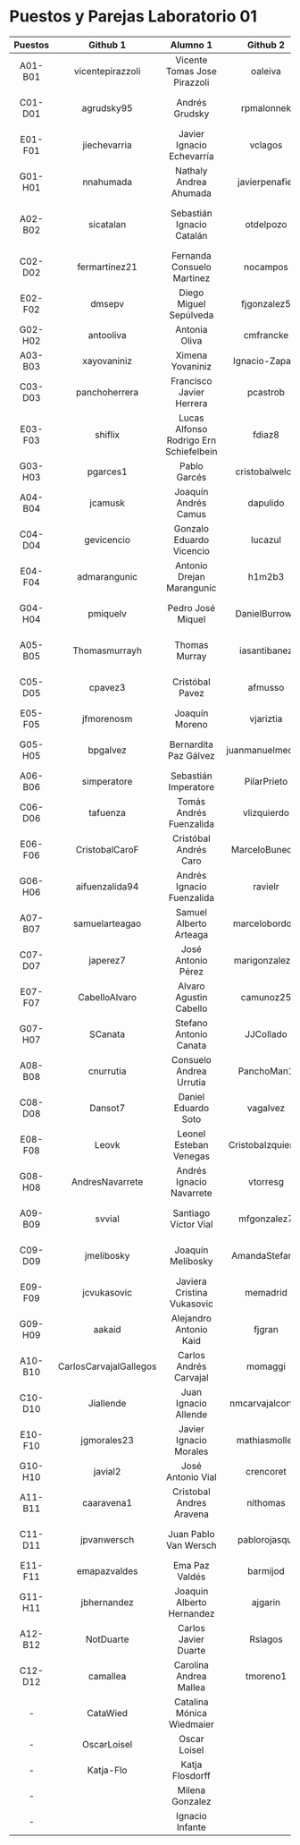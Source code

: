 # Puestos y Parejas Laboratorio 01
| Puestos | Github 1 | Alumno 1 | Github 2 | Alumno 2 |
|:-------:|:--------------:|:---------------:|:---------------:|:---------------:|
| A01-B01 | vicentepirazzoli | Vicente Tomas Jose Pirazzoli | oaleiva | Omar Andre Leiva |
| C01-D01 | agrudsky95 | Andrés Grudsky | rpmalonnek | Rommy Pauline Malonnek |
| E01-F01 | jiechevarria | Javier Ignacio Echevarría | vclagos | Valentina Clio Lagos |
| G01-H01 | nnahumada | Nathaly Andrea Ahumada | javierpenafiel | Javier Ignacio Peñafiel |
| A02-B02 | sicatalan | Sebastián Ignacio Catalán | otdelpozo | Oscar Tomás Alberto Del Pozo |
| C02-D02 | fermartinez21 | Fernanda Consuelo Martinez | nocampos | Nicolás Orlando Campos |
| E02-F02 | dmsepv | Diego Miguel Sepúlveda | fjgonzalez5 | Felipe José González |
| G02-H02 | antooliva | Antonia Oliva | cmfrancke | Cristobal Francke |
| A03-B03 | xayovaniniz | Ximena Yovaniniz | Ignacio-Zapata | Ignacio Zapata |
| C03-D03 | panchoherrera | Francisco Javier Herrera | pcastrob | Pablo Ignacio Castro |
| E03-F03 | shiflix | Lucas Alfonso Rodrigo Ern Schiefelbein | fdiaz8 | Fernando Diaz |
| G03-H03 | pgarces1 | Pablo Garcés | cristobalwelch | Cristóbal Welch |
| A04-B04 | jcamusk | Joaquín Andrés Camus | dapulido | Diego Andrés Pulido |
| C04-D04 | gevicencio | Gonzalo Eduardo Vicencio | lucazul | Lucas Rodríguez |
| E04-F04 | admarangunic | Antonio Drejan Marangunic | h1m2b3 | Hugo Pablo Montes |
| G04-H04 | pmiquelv | Pedro José Miquel | DanielBurrows | Daniel Ignacio Burrows |
| A05-B05 | Thomasmurrayh | Thomas Murray | iasantibanez | Ivan Alejandro Santibañez |
| C05-D05 | cpavez3 | Cristóbal Pavez | afmusso | Andrés Felipe Musso |
| E05-F05 | jfmorenosm | Joaquín Moreno | vjariztia | Vicente Jose Ariztia |
| G05-H05 | bpgalvez | Bernardita Paz Gálvez | juanmanuelmedina | Juan Manuel Medina |
| A06-B06 | simperatore | Sebastián Imperatore | PilarPrieto | María Del Pilar Prieto |
| C06-D06 | tafuenza | Tomás Andrés Fuenzalida | vlizquierdo | Vicente Luis Izquierdo |
| E06-F06 | CristobalCaroF | Cristóbal Andrés Caro | MarceloBuneder | Marcelo Ignacio Buneder |
| G06-H06 | aifuenzalida94 | Andrés Ignacio Fuenzalida | ravielr | Rodrigo Andrés Viel |
| A07-B07 | samuelarteagao | Samuel Alberto Arteaga | marcelobordoni | Marcelo Ignacio Bordoni |
| C07-D07 | japerez7 | José Antonio Pérez | marigonzalezm | Mariela Alejandra González |
| E07-F07 | CabelloAlvaro | Alvaro Agustin Cabello | camunoz25 | Carlos Andrés Muñoz |
| G07-H07 | SCanata | Stefano Antonio Canata | JJCollado | Juan Jose Collado |
| A08-B08 | cnurrutia | Consuelo Andrea Urrutia | PanchoMan1 | Francisco José Alliende |
| C08-D08 | Dansot7 | Daniel Eduardo Soto | vagalvez | Víctor Andrés Gálvez |
| E08-F08 | Leovk | Leonel Esteban Venegas | CristobaIzquierdo | Cristóbal Izquierdo |
| G08-H08 | AndresNavarrete | Andrés Ignacio Navarrete | vtorresg | Vicente Javier Torres |
| A09-B09 | svvial | Santiago Víctor Vial | mfgonzalez7 | Maximiliano Felipe Gonzalez |
| C09-D09 | jmelibosky | Joaquín Melibosky | AmandaStefanic | Amanda Heidi Stefanic |
| E09-F09 | jcvukasovic | Javiera Cristina Vukasovic | memadrid | Michelle Belén Madrid |
| G09-H09 | aakaid | Alejandro Antonio Kaid | fjgran | Federico José Gran |
| A10-B10 | CarlosCarvajalGallegos | Carlos Andrés Carvajal | momaggi | Macarena Sofia Maggi |
| C10-D10 | Jiallende | Juan Ignacio Allende | nmcarvajalcortes | Nicolás Mauricio Carvajal |
| E10-F10 | jgmorales23 | Javier Ignacio Morales | mathiasmoller | Mathias Andrés Moller |
| G10-H10 | javial2 | José Antonio Vial | crencoret | Cristián Rencoret |
| A11-B11 | caaravena1 | Cristobal Andres Aravena | nithomas | Nicolas Ignacio Thomas |
| C11-D11 | jpvanwersch | Juan Pablo Van Wersch | pablorojasqui | Pablo Andrés Rojas |
| E11-F11 | emapazvaldes | Ema Paz Valdés | barmijod | Benjamín Armijo |
| G11-H11 | jbhernandez | Joaquin Alberto Hernandez | ajgarin | Andrés Jesús Garín |
| A12-B12 | NotDuarte | Carlos Javier Duarte | Rslagos | Ricardo Andrés Lagos |
| C12-D12 | camallea | Carolina Andrea Mallea | tmoreno1 | Tomás Moreno |
| - | CataWied | Catalina Mónica Wiedmaier |  |  |
| - | OscarLoisel | Oscar Loisel |  |  |
| - | Katja-Flo | Katja Flosdorff |  |  |
| - |  | Milena  Gonzalez |  |  |
| - |  | Ignacio Infante |  |  |
